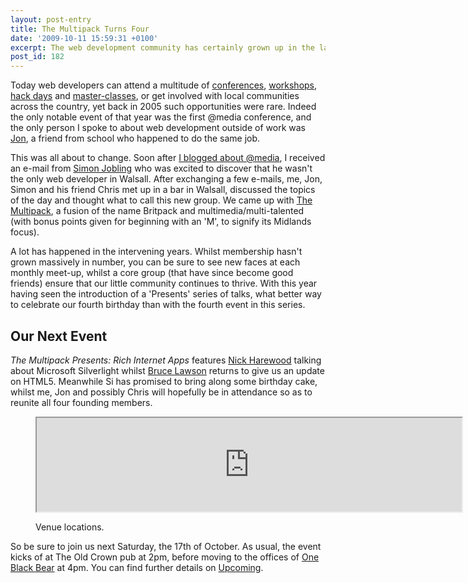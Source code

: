 ```yaml
---
layout: post-entry
title: The Multipack Turns Four
date: '2009-10-11 15:59:31 +0100'
excerpt: The web development community has certainly grown up in the last four years.
post_id: 182
---
```

Today web developers can attend a multitude of [conferences][1], [workshops][2], [hack days][3] and [master-classes][4], or get involved with local communities across the country, yet back in 2005 such opportunities were rare. Indeed the only notable event of that year was the first @media conference, and the only person I spoke to about web development outside of work was [Jon][5], a friend from school who happened to do the same job.

This was all about to change. Soon after [I blogged about @media][6], I received an e-mail from [Simon Jobling][7] who was excited to discover that he wasn't the only web developer in Walsall. After exchanging a few e-mails, me, Jon, Simon and his friend Chris met up in a bar in Walsall, discussed the topics of the day and thought what to call this new group. We came up with [The Multipack][8], a fusion of the name Britpack and multimedia/multi-talented (with bonus points given for beginning with an 'M', to signify its Midlands focus).

A lot has happened in the intervening years. Whilst membership hasn't grown massively in number, you can be sure to see new faces at each monthly meet-up, whilst a core group (that have since become good friends) ensure that our little community continues to thrive. With this year having seen the introduction of a 'Presents' series of talks, what better way to celebrate our fourth birthday than with the fourth event in this series.

## Our Next Event
<cite>The Multipack Presents: Rich Internet Apps</cite> features [Nick Harewood][9] talking about Microsoft Silverlight whilst [Bruce Lawson][10] returns to give us an update on HTML5. Meanwhile Si has promised to bring along some birthday cake, whilst me, Jon and possibly Chris will hopefully be in attendance so as to reunite all four founding members.

<figure>
    <div class="object map"><iframe width="680" src="http://a.tiles.mapbox.com/v3/paulrobertlloyd.map-g4zirx0s.html#15/52.4/-1.8"></iframe></div>
    <figcaption>
        <p>Venue locations.</p>
    </figcaption>
</figure>

So be sure to join us next Saturday, the 17th of October. As usual, the event kicks of at The Old Crown pub at 2pm, before moving to the offices of [One Black Bear][11] at 4pm. You can find further details on [Upcoming][12].

[1]: http://aneventapart.com/
[2]: http://dconstruct.org/
[3]: http://developer.yahoo.net/hackday/
[4]: http://forabeautifulweb.com/
[5]: http://roobottom.com/
[6]: /2005/06/atmedia_2005/
[7]: http://simonjobling.com/
[8]: http://multipack.co.uk/
[9]: http://www.space-scape.com/
[10]: http://www.brucelawson.co.uk/
[11]: http://www.oneblackbear.com/
[12]: http://upcoming.yahoo.com/event/4546575/